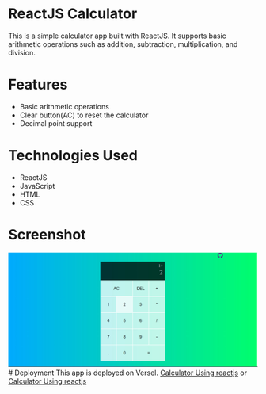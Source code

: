 # ReactJS Calculator
This is a simple calculator app built with ReactJS. It supports basic arithmetic operations such as addition, subtraction, multiplication, and division.

# Features
- Basic arithmetic operations
- Clear button(AC) to reset the calculator
- Decimal point support
# Technologies Used
- ReactJS
- JavaScript
- HTML
- CSS
# Screenshot
<img src="src/assets/images/Screenshoot.jpg"/>
# Deployment
This app is deployed on Versel.
<a href="https://calculator-mauve-xi.vercel.app/">Calculator Using reactjs</a>
or
<a href="https://calculator-git-master-tola-lemma.vercel.app/">Calculator Using reactjs</a>